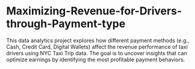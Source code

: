 # Maximizing-Revenue-for-Drivers-through-Payment-type
This data analytics project explores how different payment methods (e.g., Cash, Credit Card, Digital Wallets) affect the revenue performance of taxi drivers using NYC Taxi Trip data. The goal is to uncover insights that can optimize earnings by identifying the most profitable payment behaviors.
